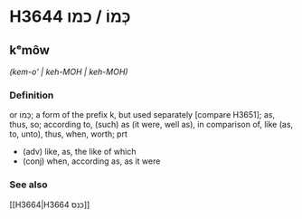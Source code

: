 # H3644 כְּמוֹ / כמו

## kᵉmôw

_(kem-o' | keh-MOH | keh-MOH)_

### Definition

or כָּמוֹ; a form of the prefix k, but used separately [compare H3651]; as, thus, so; according to, (such) as (it were, well as), in comparison of, like (as, to, unto), thus, when, worth; prt

- (adv) like, as, the like of which
- (conj) when, according as, as it were

### See also

[[H3664|H3664 כנס]]

